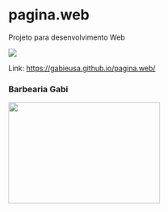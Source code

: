 # pagina.web

Projeto para desenvolvimento Web

<p align="lift">
  <a align="center" href="https://github.com/DenverCoder1/readme-typing-svg"><img src="https://readme-typing-svg.herokuapp.com?&font=IBM+Plex+Sans&color=F72EE2&size=25&lines=Site+Barbearia+Gabi" /></a>
</p>

Link: https://gabieusa.github.io/pagina.web/

### Barbearia Gabi

<img src="https://github.com/gabieusa/pagina.web/blob/master/imageslogo.png"  width="300" height="200"/>


<div>
